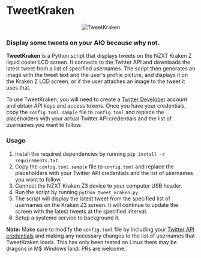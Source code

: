 # TweetKraken

<p align="center">
  <img src="./images/tweet_kraken.png" alt="TweetKraken"/>
</p>

### Display some tweets on your AIO because why not.

**TweetKraken** is a Python script that displays tweets on the NZXT Kraken Z liquid cooler LCD screen. It connects to the Twitter API and downloads the latest tweet from a list of specified usernames. The script then generates an image with the tweet text and the user's profile picture, and displays it on the Kraken Z LCD screen, or if the user attaches an image to the tweet it uses that.

To use TweetKraken, you will need to create a [Twitter Developer](https://developer.twitter.com/) account and obtain API keys and access tokens. Once you have your credentials, copy the `config.toml.sample` file to `config.toml` and replace the placeholders with your actual Twitter API credentials and the list of usernames you want to follow.

### Usage

1. Install the required dependencies by running `pip install -r requirements.txt`.
2. Copy the `config.toml.sample` file to `config.toml` and replace the placeholders with your Twitter API credentials and the list of usernames you want to follow.
3. Connect the NZXT Kraken Z3 device to your computer USB header.
4. Run the script by running `python tweet_kraken.py`.
5. The script will display the latest tweet from the specified list of usernames on the Kraken Z3 screen. It will continue to update the screen with the latest tweets at the specified interval.
6. Setup a systemd service to background it.

**Note:** Make sure to modify the `config.toml` file by including your [Twitter API credentials](https://developer.twitter.com/) and making any necessary changes to the list of usernames that TweetKraken loads. This has only been tested on Linux there may be dragons in M$ Windows land. PRs are welcome.
